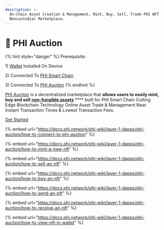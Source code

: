```yaml
---
description: >-
  On-Chain Asset Creation & Management, Mint, Buy, Sell, Trade PHI NFT
  Noncustodial Marketplace.
---
```


# 🤝 PHI Auction

{% hint style="danger" %}
Prerequisite:&#x20;

1\) [Wallet](../../use-phi-smart-chain/compatible-wallets/) Installed On Device

2\) Connected To [PHI Smart Chain ](../../use-phi-smart-chain/compatible-wallets/create-smart-chain-wallet/additional-wallets-setup/)

3\) Connected To [PHI Auction](how-to-connect-to-phi-auction.md)&#x20;
{% endhint %}

[PHI Auction](https://phi.auction) is a decentralized marketplace that **allows users to easily mint, buy and sell** [**non-fungible assets**](../../glossary/#n) **** built for PHI Smart Chain Cutting Edge Blockchain Technology Online Asset Trade & Management Near Instant Transaction Times & Lowest Transaction Fees.&#x20;

[Get Started ](https://phi.auction)

{% embed url="https://docs.phi.network/phi-wiki/layer-1-dapps/phi-auction/how-to-connect-to-phi-auction" %}

{% embed url="https://docs.phi.network/phi-wiki/layer-1-dapps/phi-auction/how-to-mint-a-new-nft" %}

{% embed url="https://docs.phi.network/phi-wiki/layer-1-dapps/phi-auction/how-to-sell-an-nft" %}

{% embed url="https://docs.phi.network/phi-wiki/layer-1-dapps/phi-auction/how-to-buy-an-nft" %}

{% embed url="https://docs.phi.network/phi-wiki/layer-1-dapps/phi-auction/how-to-send-an-nft" %}

{% embed url="https://docs.phi.network/phi-wiki/layer-1-dapps/phi-auction/how-to-receive-an-nft" %}

{% embed url="https://docs.phi.network/phi-wiki/layer-1-dapps/phi-auction/how-to-view-nft-in-wallet" %}
